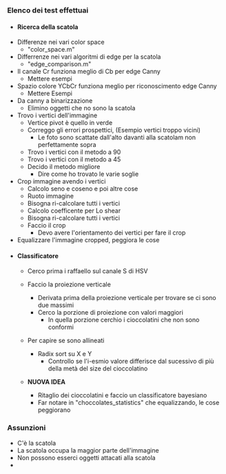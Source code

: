 ### Elenco dei test effettuai
- #### Ricerca della scatola
- Differenze nei vari color space
  - "color_space.m"
- Differrenze nei vari algoritmi di edge per la scatola
  - "edge_comparison.m"
- Il canale Cr funziona meglio di Cb per edge Canny
  - Mettere esempi
- Spazio colore YCbCr funziona meglio per riconoscimento edge Canny
  - Mettere Esempi
- Da canny a binarizzazione
  - Elimino oggetti che no sono la scatola
- Trovo i vertici dell'immagine
  - Vertice pivot è quello in verde 
  - Correggo gli errori prospettici, (Esempio vertici troppo vicini)
    - Le foto sono scattate dall'alto davanti alla scatolam non perfettamente sopra
  - Trovo i vertici con il metodo a 90
  - Trovo i vertici con il metodo a 45
  - Decido il metodo migliore
    - Dire come ho trovato le varie soglie
- Crop immagine avendo i vertici
  - Calcolo seno e coseno e poi altre cose
  - Ruoto immagine
  - Bisogna ri-calcolare tutti i vertici
  - Calcolo coefficente per Lo shear
  - Bisogna ri-calcolare tutti i vertici
  - Faccio il crop
    - Devo avere l'orientamento dei vertici per fare il crop
- Equalizzare l'immagine cropped, peggiora le cose
- #### Classificatore
  - Cerco prima i raffaello sul canale S di HSV
  - Faccio la proiezione verticale
    - Derivata prima della proiezione verticale per trovare se ci sono due massimi
    - Cerco la porzione di proiezione con valori maggiori
      - In quella porzione cerchio i cioccolatini che non sono conformi
  - Per capire se sono allineati
    - Radix sort su X e Y
      - Controllo se l'i-esmio valore differisce dal sucessivo di più della metà del size del cioccolatino
  
  - **NUOVA IDEA**
    - Ritaglio dei cioccolatini e faccio un classificatore bayesiano 
    - Far notare in "choccolates_statistics" che equalizzando, le cose peggiorano

### Assunzioni
- C'è la scatola
- La scatola occupa la maggior parte dell'immagine
- Non possono esserci oggetti attacati alla scatola
- 
